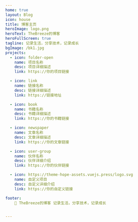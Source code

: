```yaml
---
home: true
layout: Blog
icon: house
title: 博客主页
heroImage: logo.png
heroText: TheBreeze的博客
heroFullScreen: true
tagline: 记录生活，分享技术，记录成长
bgImage: /bk1.jpg
projects:
  - icon: folder-open
    name: 项目名称
    desc: 项目详细描述
    link: https://你的项目链接

  - icon: link
    name: 链接名称
    desc: 链接详细描述
    link: https://链接地址

  - icon: book
    name: 书籍名称
    desc: 书籍详细描述
    link: https://你的书籍链接

  - icon: newspaper
    name: 文章名称
    desc: 文章详细描述
    link: https://你的文章链接

  - icon: user-group
    name: 伙伴名称
    desc: 伙伴详细介绍
    link: https://你的伙伴链接

  - icon: https://theme-hope-assets.vuejs.press/logo.svg
    name: 自定义项目
    desc: 自定义详细介绍
    link: https://你的自定义链接

footer:
    📝 TheBreeze的博客 记录生活，分享技术，记录成长


---
```


<!-- [博客主页](https://theme-hope.vuejs.press/zh/guide/blog/home.html)。 -->
